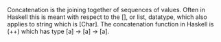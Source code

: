 Concatenation is the joining together of sequences of values. Often in Haskell this is meant with respect to the \[], or list, datatype, which also applies to string which is \[Char]. The concatenation function in Haskell is (++) which has type \[a] -> \[a] -> \[a].

